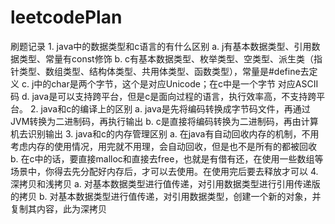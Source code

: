 # leetcodePlan
刷题记录
	1. java中的数据类型和c语言的有什么区别
		a. j有基本数据类型、引用数据类型、常量有const修饰
		b. c有基本数据类型、枚举类型、空类型、派生类（指针类型、数组类型、结构体类型、共用体类型、函数类型），常量是#define去定义
		c. j中的char是两个字节，这个是对应Unicode；在c中是一个字节
		对应ASCII码
		d. java是可以支持跨平台，但是c是面向过程的语言，执行效率高，不支持跨平台。
	2. java和c的编译上的区别
		a. java是先将编码转换成字节码文件，再通过JVM转换为二进制码，再执行输出
		b. c是直接将编码转换为二进制码，再由计算机去识别输出
	3. java和c的内存管理区别
		a. 在java有自动回收内存的机制，不用考虑内存的使用情况，用完就不用理，会自动回收，但是也不是所有的都被回收
		b. 在c中的话，要直接malloc和直接去free，也就是有借有还，在使用一些数组等场景中，你得去先分配好内存后，才可以去使用。在使用完后要去释放才可以
	4. 深拷贝和浅拷贝
		a. 对基本数据类型进行值传递，对引用数据类型进行引用传递版的拷贝
		b. 对基本数据类型进行值传递，对引用数据类型，创建一个新的对象，并复制其内容，此为深拷贝
